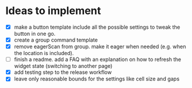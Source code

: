# Ideas to implement

- [x] make a button template include all the possible settings to tweak the button in one go.
- [x] create a group command template
- [x] remove eagerScan from group. make it eager when needed (e.g. when the location is included).
- [ ] finish a readme. add a FAQ with an explanation on how to refresh the widget state (switching to another page)
- [x] add testing step to the release workflow
- [x] leave only reasonable bounds for the settings like cell size and gaps
